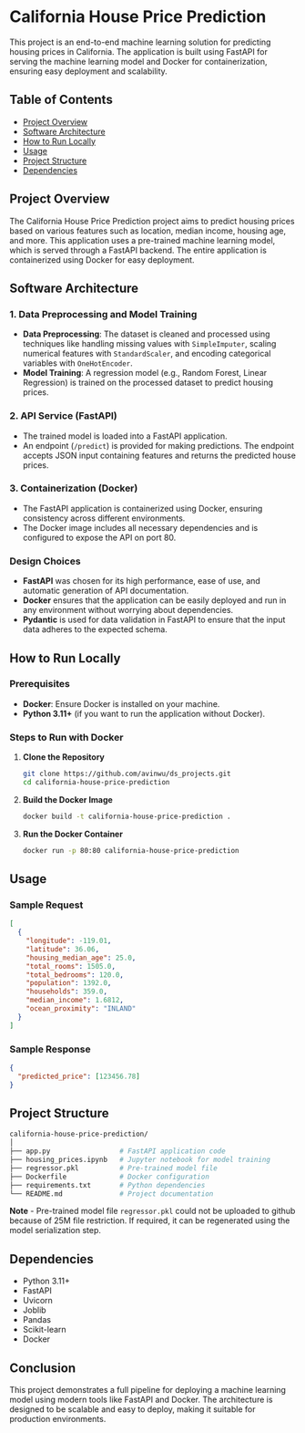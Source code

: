 # California House Price Prediction

This project is an end-to-end machine learning solution for predicting housing prices in California. The application is built using FastAPI for serving the machine learning model and Docker for containerization, ensuring easy deployment and scalability.

## Table of Contents
- [Project Overview](#project-overview)
- [Software Architecture](#software-architecture)
- [How to Run Locally](#how-to-run-locally)
- [Usage](#usage)
- [Project Structure](#project-structure)
- [Dependencies](#dependencies)

## Project Overview
The California House Price Prediction project aims to predict housing prices based on various features such as location, median income, housing age, and more. This application uses a pre-trained machine learning model, which is served through a FastAPI backend. The entire application is containerized using Docker for easy deployment.

## Software Architecture
### 1. **Data Preprocessing and Model Training**
   - **Data Preprocessing**: The dataset is cleaned and processed using techniques like handling missing values with `SimpleImputer`, scaling numerical features with `StandardScaler`, and encoding categorical variables with `OneHotEncoder`.
   - **Model Training**: A regression model (e.g., Random Forest, Linear Regression) is trained on the processed dataset to predict housing prices.

### 2. **API Service (FastAPI)**
   - The trained model is loaded into a FastAPI application.
   - An endpoint (`/predict`) is provided for making predictions. The endpoint accepts JSON input containing features and returns the predicted house prices.

### 3. **Containerization (Docker)**
   - The FastAPI application is containerized using Docker, ensuring consistency across different environments.
   - The Docker image includes all necessary dependencies and is configured to expose the API on port 80.

### **Design Choices**
- **FastAPI** was chosen for its high performance, ease of use, and automatic generation of API documentation.
- **Docker** ensures that the application can be easily deployed and run in any environment without worrying about dependencies.
- **Pydantic** is used for data validation in FastAPI to ensure that the input data adheres to the expected schema.

## How to Run Locally

### Prerequisites
- **Docker**: Ensure Docker is installed on your machine.
- **Python 3.11+** (if you want to run the application without Docker).

### Steps to Run with Docker
1. **Clone the Repository**
   ```bash
   git clone https://github.com/avinwu/ds_projects.git
   cd california-house-price-prediction

2. **Build the Docker Image**
    ```bash
    docker build -t california-house-price-prediction .
   
3. **Run the Docker Container**
    ```bash
   docker run -p 80:80 california-house-price-prediction

## **Usage**
### Sample Request
```json
[
  {
    "longitude": -119.01,
    "latitude": 36.06,
    "housing_median_age": 25.0,
    "total_rooms": 1505.0,
    "total_bedrooms": 120.0,
    "population": 1392.0,
    "households": 359.0,
    "median_income": 1.6812,
    "ocean_proximity": "INLAND"
  }
]
```
### Sample Response
```json
{
  "predicted_price": [123456.78]
}
```
## Project Structure
```bash
california-house-price-prediction/
│
├── app.py                 # FastAPI application code
├── housing_prices.ipynb   # Jupyter notebook for model training
├── regressor.pkl          # Pre-trained model file
├── Dockerfile             # Docker configuration
├── requirements.txt       # Python dependencies
└── README.md              # Project documentation
```
**Note** - Pre-trained model file `regressor.pkl` could not be uploaded to github because of 25M file restriction. If required, it can be regenerated using the model serialization step.
## Dependencies
- Python 3.11+
- FastAPI
- Uvicorn
- Joblib
- Pandas
- Scikit-learn
- Docker

## Conclusion
This project demonstrates a full pipeline for deploying a machine learning model using modern tools like FastAPI and Docker. The architecture is designed to be scalable and easy to deploy, making it suitable for production environments.
